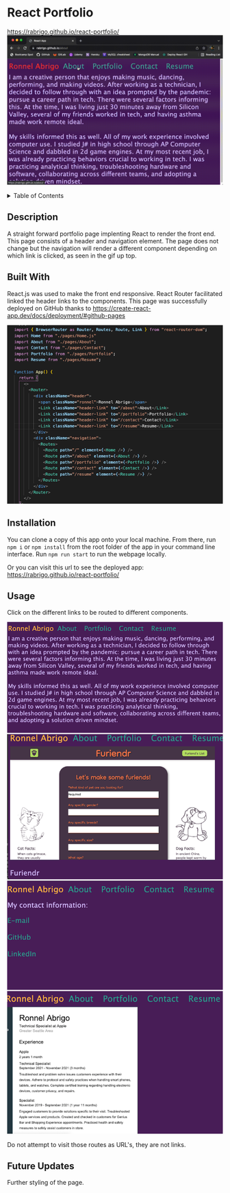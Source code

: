 # React Portfolio

https://rabrigo.github.io/react-portfolio/
![screenshot of my react porfolio](./src/screenshots/portfolio-gif.gif)

<details>
<summary>Table of Contents</summary>
  <ol>
    <li><a href="#description">Description</a></li>
    <li><a href="#built-with">Built With</a></li>
    <li><a href="#installation">Installation</a></li>
    <li><a href="#usage">Usage</a></li>
    <li><a href="#future-updates">Future Updates</a></li>
  </ol>
</details>

## Description
A straight forward portfolio page implenting React to render the front end. This page consists of a header and navigation element. The page does not change but the navigation will render a different component depending on which link is clicked, as seen in the gif up top. 

## Built With
React.js was used to make the front end responsive. React Router facilitated linked the header links to the components. This page was successfully deployed on GitHub thanks to https://create-react-app.dev/docs/deployment/#github-pages

![screenshot of react router being used in my code](./src/screenshots/readme-code.png)

## Installation
You can clone a copy of this app onto your local machine. From there, run `npm i` or `npm install` from the root folder of the app in your command line interface. Run `npm run start` to run the webpage locally.

Or you can visit this url to see the deployed app: https://rabrigo.github.io/react-portfolio/

## Usage
Click on the different links to be routed to different components. 

![about me page](./src/screenshots/readme1.png)
![portfolio page](./src/screenshots/readme2.png)
![contact page](./src/screenshots/readme3.png)
![resume page](./src/screenshots/readme4.png)

Do not attempt to visit those routes as URL's, they are not links.

## Future Updates
Further styling of the page.

